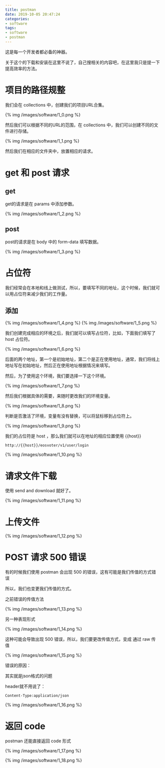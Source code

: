 ```yaml
---
title: postman
date: 2019-10-05 20:47:24
categories:
- software
tags:
- software
- postman
---
```

这是每一个开发者都必备的神器。

<!--more-->

关于这个的下载和安装在这里不说了，自己搜相关的内容吧，在这里我只是提一下提高效率的方法。


# 项目的路径规整

我们会在 collections 中，创建我们的项目URL合集。

{% img /images/software/1_0.png %}

然后我们可以根据不同的URL的范围，在 collections 中，我们可以创建不同的文件进行存储。

{% img /images/software/1_1.png %}

然后我们在相应的文件夹中，放置相应的请求。

# get 和 post 请求

## get

get的请求是在 params 中添加参数。

{% img /images/software/1_2.png %}

## post

post的请求是在 body 中的 form-data 填写数据。

{% img /images/software/1_3.png %}

# 占位符
我们经常会在本地和线上做测试，所以，要填写不同的地址，这个时候，我们就可以用占位符来减少我们的工作量。

## 添加
{% img /images/software/1_4.png %}
{% img /images/software/1_5.png %}

我们创建完成相应的环境之后，我们就可以填写占位符，比如，下面我们填写了 host 占位符。

{% img /images/software/1_6.png %}

后面的两个地址，第一个是初始地址，第二个是正在使用地址，通常，我们将线上地址写在初始地址，然后正在使用地址根据情况来填写。

然后，为了使用这个环境，我们要选择一下这个环境。

{% img /images/software/1_7.png %}

然后我们根据具体的需要，来随时更改我们的环境变量。

{% img /images/software/1_8.png %}

判断是否激活了环境，变量有没有替换，可以将鼠标移到占位符上。

{% img /images/software/1_9.png %}

我们的占位符是 host ，那么我们就可以在地址的相应位置使用 {{host}}

	http://{{host}}/eosvoter/v1/user/login
	
{% img /images/software/1_10.png %}

# 请求文件下载

使用 send and download 就好了。

{% img /images/software/1_11.png %}

# 上传文件

{% img /images/software/1_12.png %}

# POST 请求 500 错误

有的时候我们使用 postman 会出现 500 的错误，这有可能是我们传值的方式错误

所以，我们也变更我们传值的方式。

之前错误的传值方法

{% img /images/software/1_13.png %}

另一种表现形式

{% img /images/software/1_14.png %}

这种可能会导致出现 500 错误，所以，我们要更改传值方式，变成 通过 raw 传值

{% img /images/software/1_15.png %}

错误的原因：

其实就是json格式的问题

header就不用说了：   

	Content-Type:application/json

{% img /images/software/1_16.png %}

# 返回 code

postman 还能直接返回 code 形式

{% img /images/software/1_17.png %}

{% img /images/software/1_18.png %}




